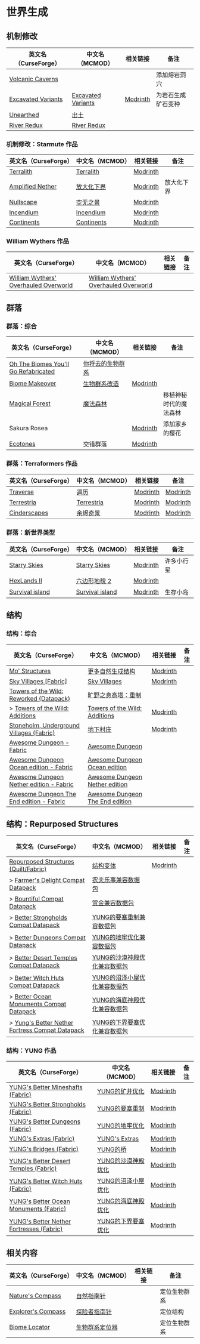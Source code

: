 # 世界生成

## 机制修改

| 英文名（CurseForge）                                                                  | 中文名（MCMOD）                                            | 相关链接                                                | 备注               |
| ------------------------------------------------------------------------------------- | ---------------------------------------------------------- | ------------------------------------------------------- | ------------------ |
| [Volcanic Caverns](https://www.curseforge.com/minecraft/mc-mods/volcanic-caverns)     |                                                            |                                                         | 添加熔岩洞穴       |
| [Excavated Variants](https://www.curseforge.com/minecraft/mc-mods/excavated-variants) | [Excavated Variants](https://www.mcmod.cn/class/8011.html) | [Modrinth](https://modrinth.com/mod/excavated_variants) | 为岩石生成矿石变种 |
| [Unearthed](https://www.curseforge.com/minecraft/mc-mods/unearthed)                   | [出土](https://www.mcmod.cn/class/4951.html)               |                                                         |                    |
| [River Redux](https://www.curseforge.com/minecraft/mc-mods/river-redux)               | [River Redux](https://www.mcmod.cn/class/9972.html)        |                                                         |                    |

### 机制修改：Starmute 作品

| 英文名（CurseForge）                                                              | 中文名（MCMOD）                                    | 相关链接                                              | 备注       |
| --------------------------------------------------------------------------------- | -------------------------------------------------- | ----------------------------------------------------- | ---------- |
| [Terralith](https://www.curseforge.com/minecraft/mc-mods/terralith)               | [Terralith](https://www.mcmod.cn/class/4557.html)  | [Modrinth](https://modrinth.com/mod/terralith)        |            |
| [Amplified Nether](https://www.curseforge.com/minecraft/mc-mods/amplified-nether) | [放大化下界](https://www.mcmod.cn/class/5205.html) | [Modrinth](https://modrinth.com/mod/amplified-nether) | 放大化下界 |
| [Nullscape](https://www.curseforge.com/minecraft/mc-mods/nullscape-end-reborn)    | [空无之景](https://www.mcmod.cn/class/5555.html)   | [Modrinth](https://modrinth.com/mod/nullscape)        |            |
| [Incendium](https://www.curseforge.com/minecraft/mc-mods/incendium)               | [Incendium](https://www.mcmod.cn/class/4064.html)  | [Modrinth](https://modrinth.com/mod/incendium)        |            |
| [Continents](https://www.curseforge.com/minecraft/mc-mods/continents)             | [Continents](https://www.mcmod.cn/class/7903.html) | [Modrinth](https://modrinth.com/mod/continents)       |            |

### William Wythers 作品

| 英文名（CurseForge）                                                                                                       | 中文名（MCMOD）                                                               | 相关链接 | 备注 |
| -------------------------------------------------------------------------------------------------------------------------- | ----------------------------------------------------------------------------- | -------- | ---- |
| [William Wythers' Overhauled Overworld](https://www.curseforge.com/minecraft/mc-mods/william-wythers-overhauled-overworld) | [William Wythers' Overhauled Overworld](https://www.mcmod.cn/class/4595.html) |          |      |

## 群落

### 群落：综合

| 英文名（CurseForge）                                                                                               | 中文名（MCMOD）                                          | 相关链接                                            | 备注                   |
| ------------------------------------------------------------------------------------------------------------------ | -------------------------------------------------------- | --------------------------------------------------- | ---------------------- |
| [Oh The Biomes You'll Go Refabricated](https://www.curseforge.com/minecraft/mc-mods/oh-the-biomes-youll-go-fabric) | [你将去的生物群系](https://www.mcmod.cn/class/1618.html) |                                                     |                        |
| [Biome Makeover](https://www.curseforge.com/minecraft/mc-mods/biome-makeover)                                      | [生物群系改造](https://www.mcmod.cn/class/6753.html)     | [Modrinth](https://modrinth.com/mod/biome-makeover) |                        |
| [Magical Forest](https://www.curseforge.com/minecraft/mc-mods/magical-forest)                                      | [魔法森林](https://www.mcmod.cn/class/5039.html)         |                                                     | 移植神秘时代的魔法森林 |
| Sakura Rosea                                                                                                       |                                                          | [Modrinth](https://modrinth.com/mod/sakura-rosea)   | 添加家乡的樱花         |
| [Ecotones](https://www.curseforge.com/minecraft/mc-mods/ecotones)                                                  | 交错群落                                                 | [Modrinth](https://modrinth.com/mod/ecotones)       |                        |

### 群落：Terraformers 作品

| 英文名（CurseForge）                                                      | 中文名（MCMOD）                                    | 相关链接                                          | 备注                                              |
| ------------------------------------------------------------------------- | -------------------------------------------------- | ------------------------------------------------- | ------------------------------------------------- |
| [Traverse](https://www.curseforge.com/minecraft/mc-mods/traverse)         | [遍历](https://www.mcmod.cn/class/1416.html)       | [Modrinth](https://modrinth.com/mod/traverse)     | [Modrinth](https://modrinth.com/mod/traverse)     |
| [Terrestria](https://www.curseforge.com/minecraft/mc-mods/terrestria)     | [Terrestria](https://www.mcmod.cn/class/4952.html) | [Modrinth](https://modrinth.com/mod/terrestria)   | [Modrinth](https://modrinth.com/mod/terrestria)   |
| [Cinderscapes](https://www.curseforge.com/minecraft/mc-mods/cinderscapes) | [余烬奇景](https://www.mcmod.cn/class/3147.html)   | [Modrinth](https://modrinth.com/mod/cinderscapes) | [Modrinth](https://modrinth.com/mod/cinderscapes) |

### 群落：新世界类型

| 英文名（CurseForge）                                                            | 中文名（MCMOD）                                         | 相关链接                                             | 备注       |
| ------------------------------------------------------------------------------- | ------------------------------------------------------- | ---------------------------------------------------- | ---------- |
| [Starry Skies](https://www.curseforge.com/minecraft/mc-mods/starry-skies)       | [Starry Skies](https://www.mcmod.cn/class/6922.html)    | [Modrinth](https://modrinth.com/mod/StarrySkies)     | 许多小行星 |
| [HexLands II](https://www.curseforge.com/minecraft/mc-mods/hexlands-ii)         | [六边形地貌 2](https://www.mcmod.cn/class/4641.html)    | [Modrinth](https://modrinth.com/mod/hexlands)        |            |
| [Survival island](https://www.curseforge.com/minecraft/mc-mods/survival-island) | [Survival island](https://www.mcmod.cn/class/4029.html) | [Modrinth](https://modrinth.com/mod/survival-island) | 生存小岛   |

## 结构

### 结构：综合

| 英文名（CurseForge）                                                                                                               | 中文名（MCMOD）                                                         | 相关链接                                                          | 备注 |
| ---------------------------------------------------------------------------------------------------------------------------------- | ----------------------------------------------------------------------- | ----------------------------------------------------------------- | ---- |
| [Mo' Structures](https://www.curseforge.com/minecraft/mc-mods/mo-structures)                                                       | [更多自然生成结构](https://www.mcmod.cn/class/3485.html)                | [Modrinth](https://modrinth.com/mod/mo-structures)                |      |
| [Sky Villages [Fabric]](https://www.curseforge.com/minecraft/mc-mods/sky-villages-fabric)                                          | [Sky Villages](https://www.mcmod.cn/class/5142.html)                    | [Modrinth](https://modrinth.com/mod/sky-villages)                 |      |
| [Towers of the Wild: Reworked (Datapack)](https://www.curseforge.com/minecraft/texture-packs/towers-of-the-wild-reworked-datapack) | [旷野之息高塔：重制](https://www.mcmod.cn/class/5568.html)              |                                                                   |      |
| > [Towers of the Wild: Additions](https://www.curseforge.com/minecraft/mc-mods/towers-of-the-wild-additions)                       | [Towers of the Wild: Additions](https://www.mcmod.cn/class/6759.html)   | [Modrinth](https://modrinth.com/mod/towers-of-the-wild-additions) |      |
| [Stoneholm, Underground Villages (Fabric)](https://www.curseforge.com/minecraft/mc-mods/stoneholm)                                 | [地下村庄](https://www.mcmod.cn/class/4277.html)                        | [Modrinth](https://modrinth.com/mod/stoneholm)                    |      |
| [Awesome Dungeon - Fabric](https://www.curseforge.com/minecraft/mc-mods/awesome-dungeon-fabric)                                    | [Awesome Dungeon](https://www.mcmod.cn/class/4991.html)                 |                                                                   |      |
| [Awesome Dungeon Ocean edition - Fabric](https://www.curseforge.com/minecraft/mc-mods/awesome-dungeon-edition-ocean-fabric)        | [Awesome Dungeon Ocean edition](https://www.mcmod.cn/class/5284.html)   |                                                                   |      |
| [Awesome Dungeon Nether edition - Fabric](https://www.curseforge.com/minecraft/mc-mods/awesome-dungeon-nether-fabric)              | [Awesome Dungeon Nether edition](https://www.mcmod.cn/class/5833.html)  |                                                                   |      |
| [Awesome Dungeon The End edition - Fabric](https://www.curseforge.com/minecraft/mc-mods/awesome-dungeon-the-end-fabric)            | [Awesome Dungeon The End edition](https://www.mcmod.cn/class/5830.html) |                                                                   |      |

## 结构：Repurposed Structures

| 英文名（CurseForge）                                                                                                                                     | 中文名（MCMOD）                                                      | 相关链接                                                          | 备注 |
| -------------------------------------------------------------------------------------------------------------------------------------------------------- | -------------------------------------------------------------------- | ----------------------------------------------------------------- | ---- |
| [Repurposed Structures (Quilt/Fabric)](https://www.curseforge.com/minecraft/mc-mods/repurposed-structures-fabric)                                        | [结构变体](https://www.mcmod.cn/class/4518.html)                     | [Modrinth](https://modrinth.com/mod/repurposed-structures-fabric) |      |
| > [Farmer's Delight Compat Datapack](https://www.curseforge.com/minecraft/texture-packs/repurposed-structures-farmers-delight-datapack)                  | [农夫乐事兼容数据包](https://www.mcmod.cn/class/8954.html)           |                                                                   |      |
| > [Bountiful Compat Datapack](https://www.curseforge.com/minecraft/texture-packs/repurposed-structures-bountiful-datapack-compat)                        | [赏金兼容数据包](https://www.mcmod.cn/class/8962.html)               |                                                                   |      |
| > [Better Strongholds Compat Datapack](https://www.curseforge.com/minecraft/texture-packs/repurposed-structures-better-strongholds-datapack)             | [YUNG的要塞重制兼容数据包](https://www.mcmod.cn/class/8956.html)     |                                                                   |      |
| > [Better Dungeons Compat Datapack](https://www.curseforge.com/minecraft/texture-packs/repurposed-structures-better-dungeons-datapack)                   | [YUNG的地牢优化兼容数据包](https://www.mcmod.cn/class/8957.html)     |                                                                   |      |
| > [Better Desert Temples Compat Datapack](https://www.curseforge.com/minecraft/texture-packs/repurposed-structures-better-desert-temples-compat)         | [YUNG的沙漠神殿优化兼容数据包](https://www.mcmod.cn/class/8948.html) |                                                                   |      |
| > [Better Witch Huts Compat Datapack](https://www.curseforge.com/minecraft/texture-packs/repurposed-structures-better-witch-huts-compat)                 | [YUNG的沼泽小屋优化兼容数据包](https://www.mcmod.cn/class/8955.html) |                                                                   |      |
| > [Better Ocean Monuments Compat Datapack](https://www.curseforge.com/minecraft/texture-packs/repurposed-structures-better-ocean-monuments)              | [YUNG的海底神殿优化兼容数据包](https://www.mcmod.cn/class/8947.html) |                                                                   |      |
| > [Yung's Better Nether Fortress Compat Datapack](https://www.curseforge.com/minecraft/texture-packs/repurposed-structures-yungs-better-nether-fortress) | [YUNG的下界要塞优化兼容数据包](https://www.mcmod.cn/class/9695.html) |                                                                   |      |

### 结构：YUNG 作品

| 英文名（CurseForge）                                                                                                           | 中文名（MCMOD）                                            | 相关链接                                                            | 备注 |
| ------------------------------------------------------------------------------------------------------------------------------ | ---------------------------------------------------------- | ------------------------------------------------------------------- | ---- |
| [YUNG's Better Mineshafts (Fabric)](https://www.curseforge.com/minecraft/mc-mods/yungs-better-mineshafts-fabric)               | [YUNG的矿井优化](https://www.mcmod.cn/class/2788.html)     | [Modrinth](https://modrinth.com/mod/yungs-better-mineshafts)        |      |
| [YUNG's Better Strongholds (Fabric)](https://www.curseforge.com/minecraft/mc-mods/yungs-better-strongholds-fabric)             | [YUNG的要塞重制](https://www.mcmod.cn/class/3787.html)     | [Modrinth](https://modrinth.com/mod/yungs-better-strongholds)       |      |
| [YUNG's Better Dungeons (Fabric)](https://www.curseforge.com/minecraft/mc-mods/yungs-better-dungeons-fabric)                   | [YUNG的地牢优化](https://www.mcmod.cn/class/4429.html)     | [Modrinth](https://modrinth.com/mod/yungs-better-dungeons)          |      |
| [YUNG's Extras (Fabric)](https://www.curseforge.com/minecraft/mc-mods/yungs-extras-fabric)                                     | [YUNG's Extras](https://www.mcmod.cn/class/4276.html)      | [Modrinth](https://modrinth.com/mod/yungs-extras)                   |      |
| [YUNG's Bridges (Fabric)](https://www.curseforge.com/minecraft/mc-mods/yungs-bridges-fabric)                                   | [YUNG的桥](https://www.mcmod.cn/class/5031.html)           | [Modrinth](https://modrinth.com/mod/yungs-bridges)                  |      |
| [YUNG's Better Desert Temples (Fabric)](https://www.curseforge.com/minecraft/mc-mods/yungs-better-desert-temples-fabric)       | [YUNG的沙漠神殿优化](https://www.mcmod.cn/class/6613.html) | [Modrinth](https://modrinth.com/mod/yungs-better-desert-temples)    |      |
| [YUNG's Better Witch Huts (Fabric)](https://www.curseforge.com/minecraft/mc-mods/yungs-better-witch-huts-fabric)               | [YUNG的沼泽小屋优化](https://www.mcmod.cn/class/6618.html) | [Modrinth](https://modrinth.com/mod/yungs-better-witch-huts)        |      |
| [YUNG's Better Ocean Monuments (Fabric)](https://www.curseforge.com/minecraft/mc-mods/yungs-better-ocean-monuments-fabric)     | [YUNG的海底神殿优化](https://www.mcmod.cn/class/7904.html) | [Modrinth](https://modrinth.com/mod/yungs-better-ocean-monuments)   |      |
| [YUNG's Better Nether Fortresses (Fabric)](https://www.curseforge.com/minecraft/mc-mods/yungs-better-nether-fortresses-fabric) | [YUNG的下界要塞优化](https://www.mcmod.cn/class/9384.html) | [Modrinth](https://modrinth.com/mod/yungs-better-nether-fortresses) |      |

## 相关内容

| 英文名（CurseForge）                                                                 | 中文名（MCMOD）                                        | 相关链接 | 备注         |
| ------------------------------------------------------------------------------------ | ------------------------------------------------------ | -------- | ------------ |
| [Nature's Compass](https://www.curseforge.com/minecraft/mc-mods/natures-compass)     | [自然指南针](https://www.mcmod.cn/class/754.html)      |          | 定位生物群系 |
| [Explorer's Compass](https://www.curseforge.com/minecraft/mc-mods/explorers-compass) | [探险者指南针](https://www.mcmod.cn/class/4395.html)   |          | 定位结构     |
| [Biome Locator](https://www.curseforge.com/minecraft/mc-mods/biome-locator)          | [生物群系定位器](https://www.mcmod.cn/class/4845.html) |          | 定位生物群系 |
